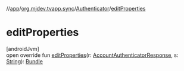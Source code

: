 //[app](../../../index.md)/[org.mjdev.tvapp.sync](../index.md)/[Authenticator](index.md)/[editProperties](edit-properties.md)

# editProperties

[androidJvm]\
open override fun [editProperties](edit-properties.md)(r: [AccountAuthenticatorResponse](https://developer.android.com/reference/kotlin/android/accounts/AccountAuthenticatorResponse.html), s: [String](https://kotlinlang.org/api/latest/jvm/stdlib/kotlin/-string/index.html)): [Bundle](https://developer.android.com/reference/kotlin/android/os/Bundle.html)
